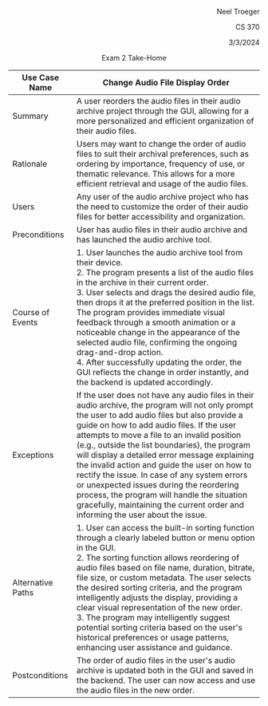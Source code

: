 <p align="right">Neel Troeger</p>
<p align="right">CS 370</p>
<p align="right">3/3/2024</p>

<p align="center">Exam 2 Take-Home</p>

**Use Case Name** | Change Audio File Display Order |
|---|---|
Summary | A user reorders the audio files in their audio archive project through the GUI, allowing for a more personalized and efficient organization of their audio files. |
Rationale | Users may want to change the order of audio files to suit their archival preferences, such as ordering by importance, frequency of use, or thematic relevance. This allows for a more efficient retrieval and usage of the audio files. |
Users | Any user of the audio archive project who has the need to customize the order of their audio files for better accessibility and organization. |
Preconditions | User has audio files in their audio archive and has launched the audio archive tool. |
Course of Events | 1. User launches the audio archive tool from their device. <br> 2. The program presents a list of the audio files in the archive in their current order. <br> 3. User selects and drags the desired audio file, then drops it at the preferred position in the list. The program provides immediate visual feedback through a smooth animation or a noticeable change in the appearance of the selected audio file, confirming the ongoing drag-and-drop action. <br> 4. After successfully updating the order, the GUI reflects the change in order instantly, and the backend is updated accordingly. |
Exceptions | If the user does not have any audio files in their audio archive, the program will not only prompt the user to add audio files but also provide a guide on how to add audio files. If the user attempts to move a file to an invalid position (e.g., outside the list boundaries), the program will display a detailed error message explaining the invalid action and guide the user on how to rectify the issue. In case of any system errors or unexpected issues during the reordering process, the program will handle the situation gracefully, maintaining the current order and informing the user about the issue. |
Alternative Paths | 1. User can access the built-in sorting function through a clearly labeled button or menu option in the GUI. <br> 2. The sorting function allows reordering of audio files based on file name, duration, bitrate, file size, or custom metadata. The user selects the desired sorting criteria, and the program intelligently adjusts the display, providing a clear visual representation of the new order. <br> 3. The program may intelligently suggest potential sorting criteria based on the user's historical preferences or usage patterns, enhancing user assistance and guidance. |
Postconditions | The order of audio files in the user's audio archive is updated both in the GUI and saved in the backend. The user can now access and use the audio files in the new order. |